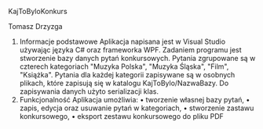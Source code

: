 KajToByloKonkurs

Tomasz Drzyzga
    
1) Informacje podstawowe
    Aplikacja napisana jest w Visual Studio używając języka C# oraz frameworka WPF. Zadaniem programu jest stworzenie bazy danych pytań konkursowych. Pytania zgrupowane są w czterech kategoriach "Muzyka Polska", "Muzyka Śląska", "Film", "Książka". Pytania dla każdej kategorii zapisywane są w osobnych plikach, które zapisują się w katalogu KajToBylo/NazwaBazy. Do zapisywania danych użyto serializacji klas.
2) Funkcjonalność
Aplikacja umożliwia:
• tworzenie własnej bazy pytań,
• zapis, edycja oraz usuwanie pytań w kategoriach,
• stworzenie zastawu konkursowego,
• eksport zestawu konkursowego do pliku PDF

